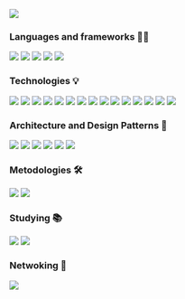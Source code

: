 ![](https://raw.githubusercontent.com/birojow/birojow/main/banner.gif)

### Languages and frameworks 👨‍💻 
[![][kotlin-badge]][kotlin]
[![][android-badge]][android]
[![][java-badge]][java]
[![][python-badge]][python]
[![][sql-badge]][sql]

### Technologies 💡
[![][android-studio-badge]][android-studio]
[![][coroutines-badge]][coroutines]
[![][dagger-hilt-badge]][dagger-hilt]
[![][espresso-badge]][espresso]
[![][git-badge]][git]
[![][gradle-badge]][gradle]
[![][jetpack-compose-badge]][jetpack-compose]
[![][junit-badge]][junit]
[![][koin-badge]][koin]
[![][material-design-badge]][material-design]
[![][mockito-badge]][mockito]
[![][mockk-badge]][mockk]
[![][retrofit-badge]][retrofit]
[![][robolectric-badge]][robolectric]
[![][room-badge]][room]

### Architecture and Design Patterns 📐
[![][clean-arch-badge]][clean-arch]
[![][mvvm-badge]][mvvm]
[![][mvi-badge]][mvi]
[![][testing-robots-badge]][testing-robots]
[![][clean-code-badge]][clean-code]
[![][solid-badge]][solid]

### Metodologies 🛠️
[![][scrum-badge]][scrum]
[![][tdd-badge]][tdd]

### Studying 📚
[![][scheme-badge]][scheme]
[![][prolog-badge]][prolog]

### Netwoking 🤝
[![][linkedin-badge]][linkedin]

[kotlin]: https://kotlinlang.org/
[kotlin-badge]: https://img.shields.io/badge/-Kotlin-000?&logo=Kotlin
[android]: https://developer.android.com/?gad_source=1&gclid=EAIaIQobChMIi9vdgeDlhgMVhUFIAB1GXQaPEAAYASAAEgKq2fD_BwE&gclsrc=aw.ds
[android-badge]: https://img.shields.io/badge/-Android-000?&logo=Android
[java]: https://www.java.com/pt-BR/
[java-badge]: https://img.shields.io/badge/-Java-000?&logo=openjdk
[python]: https://www.python.org/
[python-badge]: https://img.shields.io/badge/-Python-000?&logo=Python
[sql]: https://en.wikipedia.org/wiki/SQL
[sql-badge]: https://img.shields.io/badge/-SQL-000?&logo=MySQL
[android-studio]: https://developer.android.com/studio?gad_source=1&gclid=EAIaIQobChMIq_e93uXlhgMV3lxIAB3WtAs4EAAYASAAEgIMj_D_BwE&gclsrc=aw.ds
[android-studio-badge]: https://img.shields.io/badge/-Android%20Studio-000?&logo=androidstudio
[coroutines]: https://kotlinlang.org/docs/coroutines-overview.html
[coroutines-badge]: https://img.shields.io/badge/-Kotlin%20Coroutines-000
[dagger-hilt]: https://dagger.dev/hilt/
[dagger-hilt-badge]: https://img.shields.io/badge/-🗡️%20Dagger%20Hilt-000
[espresso]: https://developer.android.com/training/testing/espresso
[espresso-badge]: https://img.shields.io/badge/-☕%20Espresso-000
[git]: https://www.git-scm.com/
[git-badge]: https://img.shields.io/badge/-Git-000?&logo=git
[gradle]: https://gradle.org/
[gradle-badge]: https://img.shields.io/badge/-Gradle-000?&logo=gradle
[jetpack-compose]: https://developer.android.com/develop/ui/compose
[jetpack-compose-badge]: https://img.shields.io/badge/-Jetpack%20Compose-000?&logo=jetpackcompose
[junit]: https://junit.org/junit4/
[junit-badge]: https://img.shields.io/badge/-JUnit-000
[koin]: https://insert-koin.io/
[koin-badge]: https://img.shields.io/badge/-Koin-000
[material-design]: https://m3.material.io/
[material-design-badge]: https://img.shields.io/badge/-Material%20Design-000?&logo=materialdesign
[mockito]: https://site.mockito.org/
[mockito-badge]: https://img.shields.io/badge/-Mockito-000
[mockk]: https://mockk.io/
[mockk-badge]: https://img.shields.io/badge/-Mockk-000
[retrofit]: https://square.github.io/retrofit/
[retrofit-badge]: https://img.shields.io/badge/-Retrofit-000
[robolectric]: https://robolectric.org/
[robolectric-badge]: https://img.shields.io/badge/-Robolectric-000
[room]: https://developer.android.com/training/data-storage/room
[room-badge]: https://img.shields.io/badge/-Room-000
[clean-arch]: https://blog.cleancoder.com/uncle-bob/2012/08/13/the-clean-architecture.html
[clean-arch-badge]: https://img.shields.io/badge/-🛁%20Clean%20Architecture-000
[mvvm]: https://developer.android.com/topic/architecture
[mvvm-badge]: https://img.shields.io/badge/-MVVM-000
[mvi]: https://medium.com/swlh/mvi-architecture-with-android-fcde123e3c4a
[mvi-badge]: https://img.shields.io/badge/-MVI-000
[testing-robots]: https://jakewharton.com/testing-robots/
[testing-robots-badge]: https://img.shields.io/badge/-🤖%20Testing%20Robots-000
[clean-code]: https://wiki.c2.com/?CleanCode
[clean-code-badge]: https://img.shields.io/badge/-🧼%20Clean%20Code-000
[solid]: https://en.wikipedia.org/wiki/SOLID
[solid-badge]: https://img.shields.io/badge/-SOLID-000
[scrum]: https://www.scrum.org/
[scrum-badge]: https://img.shields.io/badge/-Scrum-000?&logo=scrumalliance
[tdd]: https://en.wikipedia.org/wiki/Test-driven_development
[tdd-badge]: https://img.shields.io/badge/-🎯%20TDD-000
[scheme]: https://www.scheme.org/
[scheme-badge]: https://img.shields.io/badge/-λ%20Scheme-000
[prolog]: https://en.wikipedia.org/wiki/Prolog
[prolog-badge]: https://img.shields.io/badge/-🦉%20Prolog-000
[linkedin]: https://www.linkedin.com/in/fabiano-augusto-de-mello/
[linkedin-badge]: https://img.shields.io/badge/-Linkedin-000?&logo=linkedin
